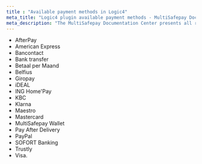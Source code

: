 ```yaml
---
title : "Available payment methods in Logic4"
meta_title: "Logic4 plugin available payment methods - MultiSafepay Documentation Center"
meta_description: "The MultiSafepay Documentation Center presents all relevant information about our Plugins and API. You can also find support pages for Payment Methods, Tools and General Questions as well as the contact details of our Support and Integration Teams."
---
```

+ AfterPay
+ American Express
+ Bancontact
+ Bank transfer
+ Betaal per Maand
+ Belfius
+ Giropay
+ iDEAL
+ ING Home'Pay
+ KBC
+ Klarna
+ Maestro
+ Mastercard
+ MultiSafepay Wallet
+ Pay After Delivery
+ PayPal
+ SOFORT Banking
+ Trustly
+ Visa.













